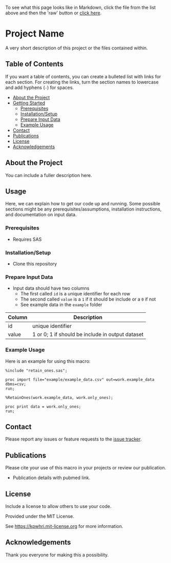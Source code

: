 To see what this page looks like in Markdown, click the file from the list above and then the 'raw' button or [click here](https://raw.githubusercontent.com/kpwhri/example_projects/master/examples/simple_readme_project/README.md).

# Project Name

A very short description of this project or the files contained within.

## Table of Contents

If you want a table of contents, you can create a bulleted list with links for each section. For creating the links,
turn the section names to lowercase and add hyphens (`-`) for spaces.

* [About the Project](#about-the-project)
* [Getting Started](#usage)
    * [Prerequisites](#prerequsites)
    * [Installation/Setup](#installationsetup)
    * [Prepare Input Data](#prepare-input-data)
    * [Example Usage](#example-usage)
* [Contact](#contact)
* [Publications](#publications)
* [License](#license)
* [Acknowledgements](#acknowledgements)

## About the Project

You can include a fuller description here.

## Usage

Here, we can explain how to get our code up and running. Some possible sections might be any prerequisites/assumptions,
installation instructions, and documentation on input data.

### Prerequisites

* Requires SAS

### Installation/Setup

* Clone this repository

### Prepare Input Data

* Input data should have two columns
    * The first called `id` is a unique identifier for each row
    * The second called `value` is a `1` if it should be include or a `0` if not
    * See example data in the `example` folder

| Column | Description                                      |
|--------|--------------------------------------------------|
|  id    | unique identifier                                |
| value  | 1 or 0; 1 if should be include in output dataset | 

### Example Usage

Here is an example for using this macro:
```sas
%include "retain_ones.sas";

proc import file="example/example_data.csv" out=work.example_data dbms=csv;
run;

%RetainOnes(work.example_data, work.only_ones);

proc print data = work.only_ones;
run;
```

## Contact

Please report any issues or feature requests to the [issue tracker](https://github.com/kpwhri/example_projects/issues).

## Publications

Please cite your use of this macro in your projects or review our publication.

* Publication details with pubmed link.


## License

Include a license to allow others to use your code.

Provided under the MIT License.

See https://kpwhri.mit-license.org for more information.

## Acknowledgements

Thank you everyone for making this a possibility.
